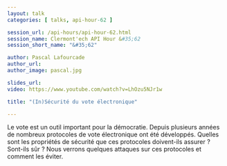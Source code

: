 ```yaml
---
layout: talk
categories: [ talks, api-hour-62 ]

session_url: /api-hours/api-hour-62.html
session_name: Clermont'ech API Hour &#35;62
session_short_name: "&#35;62"

author: Pascal Lafourcade
author_url:
author_image: pascal.jpg

slides_url:
video: https://www.youtube.com/watch?v=LhOzu5NJr1w

title: "(In)Sécurité du vote électronique"

---
```


Le vote est un outil important pour la démocratie. Depuis plusieurs années de
nombreux protocoles de vote électronique ont été développés. Quelles sont les
propriétés de sécurité que ces protocoles doivent-ils assurer ? Sont-ils sûr ?
Nous verrons quelques attaques sur ces protocoles et comment les éviter.
